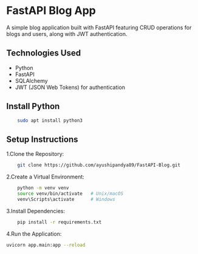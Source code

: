 # FastAPI Blog App

A simple blog application built with FastAPI featuring CRUD operations for blogs and users, along with JWT authentication.

## Technologies Used

- Python
- FastAPI
- SQLAlchemy
- JWT (JSON Web Tokens) for authentication

## Install Python

```bash
    sudo apt install python3
```

## Setup Instructions


1.Clone the Repository:

```bash
    git clone https://github.com/ayushipandya89/FastAPI-Blog.git
```

2.Create a Virtual Environment:

```bash
    python -m venv venv
    source venv/bin/activate   # Unix/macOS
    venv\Scripts\activate      # Windows
```

3.Install Dependencies:

```bash
    pip install -r requirements.txt
```

4.Run the Application:

```bash
uvicorn app.main:app --reload
```
